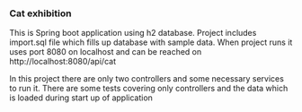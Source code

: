 ### Cat exhibition

This is Spring boot application using h2 database. 
Project includes import.sql file which fills up database with sample data.
When project runs it uses port 8080 on localhost and can be reached on http://localhost:8080/api/cat

In this project there are only two controllers and some necessary services to run it.
There are some tests covering only controllers and the data which is loaded during start up of application
